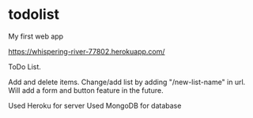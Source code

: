 # todolist
My first web app

https://whispering-river-77802.herokuapp.com/

ToDo List.

Add and delete items. 
Change/add list by adding "/new-list-name" in url. Will add a form and button feature in the future.

Used Heroku for server
Used MongoDB for database
